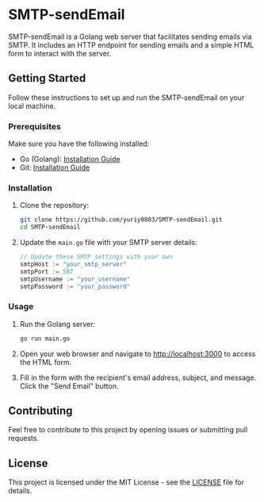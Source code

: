 # SMTP-sendEmail

SMTP-sendEmail is a Golang web server that facilitates sending emails via SMTP. It includes an HTTP endpoint for sending emails and a simple HTML form to interact with the server.

## Getting Started

Follow these instructions to set up and run the SMTP-sendEmail on your local machine.

### Prerequisites

Make sure you have the following installed:

- Go (Golang): [Installation Guide](https://golang.org/doc/install)
- Git: [Installation Guide](https://git-scm.com/book/en/v2/Getting-Started-Installing-Git)

### Installation

1. Clone the repository:

    ```bash
    git clone https://github.com/yuriy0803/SMTP-sendEmail.git
    cd SMTP-sendEmail
    ```

2. Update the `main.go` file with your SMTP server details:

    ```go
    // Update these SMTP settings with your own
    smtpHost := "your_smtp_server"
    smtpPort := 587
    smtpUsername := "your_username"
    smtpPassword := "your_password"
    ```

### Usage

1. Run the Golang server:

    ```bash
    go run main.go
    ```

2. Open your web browser and navigate to [http://localhost:3000](http://localhost:3000) to access the HTML form.

3. Fill in the form with the recipient's email address, subject, and message. Click the "Send Email" button.

## Contributing

Feel free to contribute to this project by opening issues or submitting pull requests.

## License

This project is licensed under the MIT License - see the [LICENSE](LICENSE) file for details.
